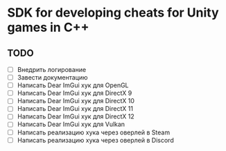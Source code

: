 # SDK for developing cheats for Unity games in C++

## TODO

- [ ] Внедрить логирование
- [ ] Завести документацию
- [ ] Написать Dear ImGui хук для OpenGL
- [ ] Написать Dear ImGui хук для DirectX 9
- [ ] Написать Dear ImGui хук для DirectX 10
- [ ] Написать Dear ImGui хук для DirectX 11
- [ ] Написать Dear ImGui хук для DirectX 12
- [ ] Написать Dear ImGui хук для Vulkan
- [ ] Написать реализацию хука через оверлей в Steam
- [ ] Написать реализацию хука через оверлей в Discord
